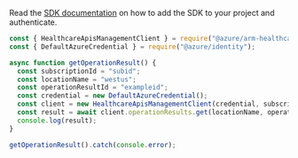 Read the [SDK documentation](https://github.com/Azure/azure-sdk-for-js/blob/%40azure%2Farm-healthcareapis_2.1.0/sdk/healthcareapis/arm-healthcareapis/README.md) on how to add the SDK to your project and authenticate.

```javascript
const { HealthcareApisManagementClient } = require("@azure/arm-healthcareapis");
const { DefaultAzureCredential } = require("@azure/identity");

async function getOperationResult() {
  const subscriptionId = "subid";
  const locationName = "westus";
  const operationResultId = "exampleid";
  const credential = new DefaultAzureCredential();
  const client = new HealthcareApisManagementClient(credential, subscriptionId);
  const result = await client.operationResults.get(locationName, operationResultId);
  console.log(result);
}

getOperationResult().catch(console.error);
```
